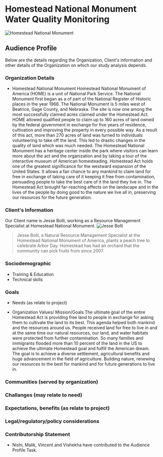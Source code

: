 # Homestead National Monument Water Quality Monitoring
![Homestead National Monument](https://upload.wikimedia.org/wikipedia/commons/thumb/3/3e/Entrance_to_the_Homestead_Heritage_Center.jpg/2560px-Entrance_to_the_Homestead_Heritage_Center.jpg)

## Audience Profile
Below are the details regarding the Organization, Client's information and other details of the Organization on which our study analysis depends.

### Organization Details
* Homestead National Monument
Homestead National Monument of America (HOME) is a unit of National Park Service. The National Monument first began as a of part of the National Register of Historic places in the year 1966. The National Monument is 5 miles west of Beatrice, Gage County, and Nebraska. The site is now one among the most successfully claimed acres claimed under the Homestead Act. HOME allowed qualified people to claim up to 160 acres of land owned by the federal government in exchange for five years of residence, cultivation and improving the property in every possible way. As a result of this act, more than 270 acres of land was turned to individuals volunteering to take off the land. This led to drastic changes in the quality of land which was much needed. The Homestead National Monument has a heritage center inside the park where visitors can learn more about the act and the organization and by taking a tour of the interactive museum of American homesteading. Homestead Act holds one of the greatest significance for the westward expansion of the United States. It allows a fair chance to any mankind to claim land for free in exchange of taking care of it keeping it free from contamination, persuading people to take the best care of it the land they live in. The Homestead Act brought far-reaching effects on the landscape and in the lives of the people by doing good to the nature we live all in, preserving our resources for the future generation.

### Client's Information
Our Client name is Jesse Bolli, working as a Resource Management Specialist at Homestead National Monument.
![Jesse Bolli](https://bloximages.chicago2.vip.townnews.com/beatricedailysun.com/content/tncms/assets/v3/editorial/e/97/e979bc38-d1ff-52de-a659-1dfccd4b0fc3/5cc34a2fb4cb7.image.jpg?resize=1700%2C1136)
>Jesse Bolli, a Natural Resource Management Specialist at the Homestead National Monument of America, plants a peach tree to celebrate Arbor Day. Homestead has had an orchard that the community can pick fruits from since 2007.

### Sociodemographic
* Training & Education
* Technical skills

### Goals
* Needs (as relate to project)

* Organization Values/ Mission/Goals
The ultimate goal of the entire Homestead Act is providing free land to people in exchange for asking them to cultivate the land to its best. This agenda helped both mankind and the resources around us. People received land for free to live in and at the same time our natural resources, our land, and water habitats were protected from further contamination. So many families and immigrants flooded more than 10 percent of the land in the US to achieve the ultimate Homestead goal and fulfill the American dream. The goal is to achieve a diverse settlement, agricultural benefits and huge advancement in the field of agriculture. Building nature, renewing our resources to the best for mankind and for future generations to live in.

### Communities (served by organization)

### Challanges (may relate to need)

### Expectations, benefits (as relate to project)

### Legal/regulatory/policy considerations

### Contributorship Statement
*  Nishi, Malik, Vincent and Vishekha have contributed to the Audience Profile Task.
